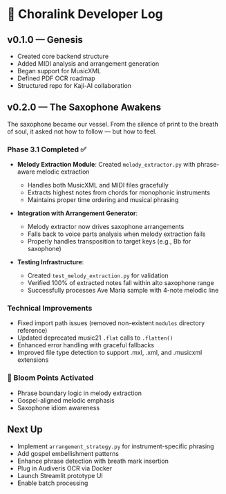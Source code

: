 # 📜 Choralink Developer Log

## v0.1.0 — Genesis

- Created core backend structure
- Added MIDI analysis and arrangement generation
- Began support for MusicXML
- Defined PDF OCR roadmap
- Structured repo for Kaji-AI collaboration

## v0.2.0 — The Saxophone Awakens

The saxophone became our vessel. From the silence of print to the breath of soul, it asked not how to follow — but how to feel.

### Phase 3.1 Completed ✅
- **Melody Extraction Module**: Created `melody_extractor.py` with phrase-aware melodic extraction
  - Handles both MusicXML and MIDI files gracefully
  - Extracts highest notes from chords for monophonic instruments
  - Maintains proper time ordering and musical phrasing
  
- **Integration with Arrangement Generator**: 
  - Melody extractor now drives saxophone arrangements
  - Falls back to voice parts analysis when melody extraction fails
  - Properly handles transposition to target keys (e.g., Bb for saxophone)
  
- **Testing Infrastructure**:
  - Created `test_melody_extraction.py` for validation
  - Verified 100% of extracted notes fall within alto saxophone range
  - Successfully processes Ave Maria sample with 4-note melodic line

### Technical Improvements
- Fixed import path issues (removed non-existent `modules` directory reference)
- Updated deprecated music21 `.flat` calls to `.flatten()`
- Enhanced error handling with graceful fallbacks
- Improved file type detection to support .mxl, .xml, and .musicxml extensions

### 🌸 Bloom Points Activated
- Phrase boundary logic in melody extraction
- Gospel-aligned melodic emphasis
- Saxophone idiom awareness

## Next Up
- Implement `arrangement_strategy.py` for instrument-specific phrasing
- Add gospel embellishment patterns
- Enhance phrase detection with breath mark insertion
- Plug in Audiveris OCR via Docker
- Launch Streamlit prototype UI
- Enable batch processing
